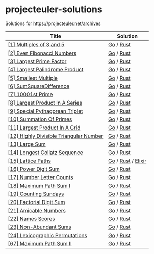 projecteuler-solutions
===================

Solutions for https://projecteuler.net/archives

| Title | Solution |
| ----- | -------- |
| [[1] Multiples of 3 and 5](https://projecteuler.net/problem=1) | [Go](./1.MultiplesOf3And5/go.go) / [Rust](./1.MultiplesOf3And5/rust.rs) |
| [[2] Even Fibonacci Numbers](https://projecteuler.net/problem=2) | [Go](./2.EvenFibonacciNumbers/go.go) / [Rust](./2.EvenFibonacciNumbers/rust.rs) |
| [[3] Largest Prime Factor](https://projecteuler.net/problem=3) | [Go](./3.LargestPrimeFactor/go.go) / [Rust](./3.LargestPrimeFactor/rust.rs) |
| [[4] Largest Palindrome Product](https://projecteuler.net/problem=4) | [Go](./4.LargestPalindromeProduct/go.go) / [Rust](./4.LargestPalindromeProduct/rust.rs) |
| [[5] Smallest Multiple](https://projecteuler.net/problem=5) | [Go](./5.SmallestMultiple/go.go) / [Rust](./5.SmallestMultiple/rust.rs) |
| [[6] SumSquareDifference](https://projecteuler.net/problem=6) | [Go](./6.SumSquareDifference/go.go) / [Rust](./6.SumSquareDifference/rust.rs) |
| [[7] 10001st Prime](https://projecteuler.net/problem=7) | [Go](./7.10001stPrime/go.go) / [Rust](./7.10001stPrime/rust.rs) |
| [[8] Largest Product In A Series](https://projecteuler.net/problem=8) | [Go](./8.LargestProductInASeries/go.go) / [Rust](./8.LargestProductInASeries/rust.rs) |
| [[9] Special Pythagorean Triplet](https://projecteuler.net/problem=9) | [Go](./9.SpecialPythagoreanTriplet/go.go) / [Rust](./9.SpecialPythagoreanTriplet/rust.rs) |
| [[10] Summation Of Primes](https://projecteuler.net/problem=10) | [Go](./10.SummationOfPrimes/go.go) / [Rust](./10.SummationOfPrimes/rust.rs) |
| [[11] Largest Product In A Grid](https://projecteuler.net/problem=11) | [Go](./11.LargestProductInAGrid/go.go) / [Rust](./11.LargestProductInAGrid/rust.rs) |
| [[12] Highly Divisible Triangular Number](https://projecteuler.net/problem=12) | [Go](./12.HighlyDivisibleTriangularNumber/go.go) / [Rust](./12.HighlyDivisibleTriangularNumber/rust.rs) |
| [[13] Large Sum](https://projecteuler.net/problem=13) | [Go](./13.LargeSum/go.go) / [Rust](./13.LargeSum/rust.rs) |
| [[14] Longest Collatz Sequence](https://projecteuler.net/problem=14) | [Go](./14.LongestCollatzSequence/go.go) / [Rust](./14.LongestCollatzSequence/rust.rs) |
| [[15] Lattice Paths](https://projecteuler.net/problem=15) | [Go](./15.LatticePaths/go.go) / [Rust](./15.LatticePaths/rust.rs) / [Elixir](./15.LatticePaths/elixir.exs) |
| [[16] Power Digit Sum](https://projecteuler.net/problem=16) | [Go](./16.PowerDigitSum/go.go) / [Rust](./16.PowerDigitSum/rust.rs) |
| [[17] Number Letter Counts](https://projecteuler.net/problem=17) | [Go](./17.NumberLetterCounts/go.go) / [Rust](./17.NumberLetterCounts/rust.rs) |
| [[18] Maximum Path Sum I](https://projecteuler.net/problem=18) | [Go](./18.MaximumPathSumI/go.go) / [Rust](./18.MaximumPathSumI/rust.rs) |
| [[19] Counting Sundays](https://projecteuler.net/problem=19) | [Go](./19.CountingSundays/go.go) / [Rust](./19.CountingSundays/rust.rs) |
| [[20] Factorial Digit Sum](https://projecteuler.net/problem=20) | [Go](./20.FactorialDigitSum/go.go) / [Rust](./20.FactorialDigitSum/rust.rs) |
| [[21] Amicable Numbers](https://projecteuler.net/problem=21) | [Go](./21.AmicableNumbers/go.go) / [Rust](./21.AmicableNumbers/rust.rs) |
| [[22] Names Scores](https://projecteuler.net/problem=22) | [Go](./22.NamesScores/go.go) / [Rust](./22.NamesScores/rust.rs) |
| [[23] Non-Abundant Sums](https://projecteuler.net/problem=23) | [Go](./23.Non-AbundantSums/go.go) / [Rust](./23.Non-AbundantSums/rust.rs) |
| [[24] Lexicographic Permutations](https://projecteuler.net/problem=24) | [Go](./24.LexicographicPermutations/go.go) / [Rust](./24.LexicographicPermutations/rust.rs) |
| [[67] Maximum Path Sum II](https://projecteuler.net/problem=67) | [Go](./67.MaximumPathSumII/go.go) / [Rust](./67.MaximumPathSumII/rust.rs) |
